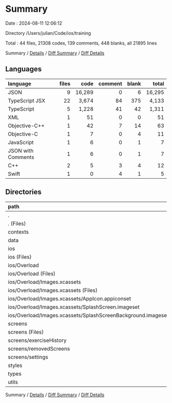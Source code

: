 # Summary

Date : 2024-08-11 12:06:12

Directory /Users/julian/Code/ios/training

Total : 44 files,  21308 codes, 139 comments, 448 blanks, all 21895 lines

Summary / [Details](details.md) / [Diff Summary](diff.md) / [Diff Details](diff-details.md)

## Languages
| language | files | code | comment | blank | total |
| :--- | ---: | ---: | ---: | ---: | ---: |
| JSON | 9 | 16,289 | 0 | 6 | 16,295 |
| TypeScript JSX | 22 | 3,674 | 84 | 375 | 4,133 |
| TypeScript | 5 | 1,228 | 41 | 42 | 1,311 |
| XML | 1 | 51 | 0 | 0 | 51 |
| Objective-C++ | 1 | 42 | 7 | 14 | 63 |
| Objective-C | 1 | 7 | 0 | 4 | 11 |
| JavaScript | 1 | 6 | 0 | 1 | 7 |
| JSON with Comments | 1 | 6 | 0 | 1 | 7 |
| C++ | 2 | 5 | 3 | 4 | 12 |
| Swift | 1 | 0 | 4 | 1 | 5 |

## Directories
| path | files | code | comment | blank | total |
| :--- | ---: | ---: | ---: | ---: | ---: |
| . | 44 | 21,308 | 139 | 448 | 21,895 |
| . (Files) | 7 | 16,356 | 5 | 17 | 16,378 |
| contexts | 3 | 290 | 4 | 40 | 334 |
| data | 1 | 319 | 17 | 6 | 342 |
| ios | 11 | 171 | 14 | 25 | 210 |
| ios (Files) | 1 | 4 | 0 | 1 | 5 |
| ios/Overload | 10 | 167 | 14 | 24 | 205 |
| ios/Overload (Files) | 6 | 105 | 14 | 23 | 142 |
| ios/Overload/Images.xcassets | 4 | 62 | 0 | 1 | 63 |
| ios/Overload/Images.xcassets (Files) | 1 | 6 | 0 | 1 | 7 |
| ios/Overload/Images.xcassets/AppIcon.appiconset | 1 | 14 | 0 | 0 | 14 |
| ios/Overload/Images.xcassets/SplashScreen.imageset | 1 | 21 | 0 | 0 | 21 |
| ios/Overload/Images.xcassets/SplashScreenBackground.imageset | 1 | 21 | 0 | 0 | 21 |
| screens | 18 | 3,263 | 75 | 324 | 3,662 |
| screens (Files) | 8 | 1,700 | 63 | 163 | 1,926 |
| screens/exerciseHistory | 5 | 1,173 | 7 | 120 | 1,300 |
| screens/removedScreens | 4 | 298 | 4 | 31 | 333 |
| screens/settings | 1 | 92 | 1 | 10 | 103 |
| styles | 1 | 797 | 15 | 22 | 834 |
| types | 1 | 35 | 1 | 5 | 41 |
| utils | 2 | 77 | 8 | 9 | 94 |

Summary / [Details](details.md) / [Diff Summary](diff.md) / [Diff Details](diff-details.md)